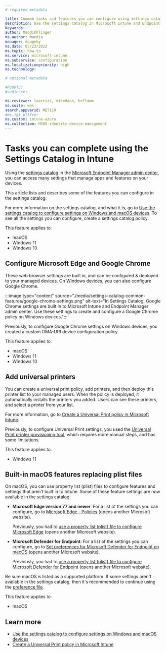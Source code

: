 ```yaml
---
# required metadata

title: Common tasks and features you can configure using settings catalog in Microsoft Intune
description: Use the settings catalog in Microsoft Intune and Endpoint Manager to configure common features. For example, you can create a Universal Print policy, configure Microsoft Edge and Google Chrome web browser, and use built in settings instead of plist files for macOS devices.
keywords:
author: MandiOhlinger
ms.author: mandia
manager: dougeby
ms.date: 05/23/2022
ms.topic: how-to
ms.service: microsoft-intune
ms.subservice: configuration
ms.localizationpriority: high
ms.technology:

# optional metadata

#ROBOTS:
#audience:

ms.reviewer: laarrizz, mikedano, beflamm
ms.suite: ems
search.appverid: MET150
#ms.tgt_pltfrm:
ms.custom: intune-azure
ms.collection: M365-identity-device-management
---
```


# Tasks you can complete using the Settings Catalog in Intune

Using the [settings catalog](settings-catalog.md) in the [Microsoft Endpoint Manager admin center](https://go.microsoft.com/fwlink/?linkid=2109431), you can access many settings that manage apps and features on your devices.

This article lists and describes some of the features you can configure in the settings catalog.

For more information on the settings catalog, and what it is, go to [Use the settings catalog to configure settings on Windows and macOS devices](settings-catalog.md). To see all the settings you can configure, create a settings catalog policy.

This feature applies to:

- macOS
- Windows 11
- Windows 10

## Configure Microsoft Edge and Google Chrome

<!-- ms.reviewer: mikedano -->

These web browser settings are built in, and can be configured & deployed to your managed devices. On Windows devices, you can also configure Google Chrome.

:::image type="content" source="./media/settings-catalog-common-features/google-chrome-settings.png" alt-text="In Settings Catalog, Google Chrome settings are built in to Microsoft Intune and Endpoint Manager admin center. Use these settings to create and configure a Google Chrome policy on Windows devices.":::

Previously, to configure Google Chrome settings on Windows devices, you created a custom OMA-URI device configuration policy.

This feature applies to:

- macOS
- Windows 11
- Windows 10

## Add universal printers

<!-- ms.reviewer: laarrizz -->

You can create a universal print policy, add printers, and then deploy this printer list to your managed users. When the policy is deployed, it automatically installs the printers you added. Users can see these printers, and select a printer from your list.

For more information, go to [Create a Universal Print policy in Microsoft Intune](settings-catalog-printer-provisioning.md).

Previously, to configure Universal Print settings, you used the [Universal Print printer provisioning tool](/universal-print/fundamentals/universal-print-intune-tool), which requires more manual steps, and has some limitations.

This feature applies to:

- Windows 11

## Built-in macOS features replacing plist files

<!-- ms.reviewer: beflamm -->

On macOS, you can use property list (plist) files to configure features and settings that aren't built in to Intune. Some of these feature settings are now available in the settings catalog:

- **Microsoft Edge version 77 and newer**: For a list of the settings you can configure, go to [Microsoft Edge - Policies](/DeployEdge/microsoft-edge-policies) (opens another Microsoft website).

  Previously, you had to [use a property list (plist) file to configure Microsoft Edge](/deployedge/configure-microsoft-edge-on-mac) (opens another Microsoft website).

- **Microsoft Defender for Endpoint**: For a list of the settings you can configure, go to [Set preferences for Microsoft Defender for Endpoint on macOS](/microsoft-365/security/defender-endpoint/mac-preferences) (opens another Microsoft website).

  Previously, you had to [use a property list (plist) file to configure Microsoft Defender for Endpoint](/microsoft-365/security/defender-endpoint/mac-install-with-intune) (opens another Microsoft website).

Be sure macOS is listed as a supported platform. If some settings aren't available in the settings catalog, then it's recommended to continue using the [preference file](preference-file-settings-macos.md).

This feature applies to:

- macOS

## Learn more

- [Use the settings catalog to configure settings on Windows and macOS devices](settings-catalog.md)
- [Create a Universal Print policy in Microsoft Intune](settings-catalog-printer-provisioning.md)
